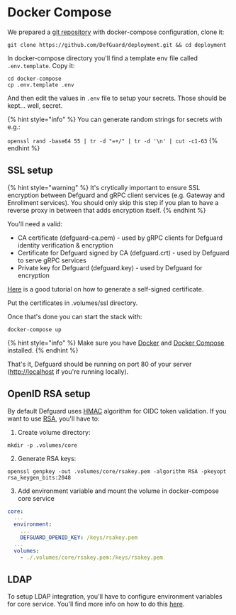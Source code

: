 # Docker Compose

We prepared a [git repository](https://github.com/DefGuard/deployment) with docker-compose configuration, clone it:

```
git clone https://github.com/DefGuard/deployment.git && cd deployment
```

In docker-compose directory you'll find a template env file called `.env.template`. Copy it:

```
cd docker-compose
cp .env.template .env
```

And then edit the values in `.env` file to setup your secrets. Those should be kept... well, secret.

{% hint style="info" %}
You can generate random strings for secrets with e.g.:

`openssl rand -base64 55 | tr -d "=+/" | tr -d '\n' | cut -c1-63`
{% endhint %}

## SSL setup

{% hint style="warning" %}
It's crytically important to ensure SSL encryption between Defguard and gRPC client services (e.g. Gateway and Enrollment services). You should only skip this step if you plan to have a reverse proxy in between that adds encryption itself.
{% endhint %}

You'll need a valid:

* CA certificate (defguard-ca.pem) - used by gRPC clients for Defguard identity verification & encryption
* Certificate for Defguard signed by CA (defguard.crt) - used by Defguard to serve gRPC services
* Private key for Defguard (defguard.key) - used by Defguard for encryption

[Here](https://deliciousbrains.com/ssl-certificate-authority-for-local-https-development/) is a good tutorial on how to generate a self-signed certificate.

Put the certificates in .volumes/ssl directory.

Once that's done you can start the stack with:

```
docker-compose up
```

{% hint style="info" %}
Make sure you have [Docker](https://www.docker.com/get-started/) and [Docker Compose](https://docs.docker.com/compose/install/) installed.
{% endhint %}

That's it, Defguard should be running on port 80 of your server ([http://localhost](http://localhost) if you're running locally).

## OpenID RSA setup

By default Defguard uses [HMAC](https://en.wikipedia.org/wiki/HMAC) algorithm for OIDC token validation. If you want to use [RSA](https://en.wikipedia.org/wiki/RSA\_\(cryptosystem\)), you'll have to:

1. Create volume directory:

```
mkdir -p .volumes/core
```

2. Generate RSA keys:

```
openssl genpkey -out .volumes/core/rsakey.pem -algorithm RSA -pkeyopt rsa_keygen_bits:2048
```

3. Add environment variable and mount the volume in docker-compose core service

```yaml
core:
  ...
  environment:
    ...
    DEFGUARD_OPENID_KEY: /keys/rsakey.pem
  ...
  volumes:
    - ./.volumes/core/rsakey.pem:/keys/rsakey.pem
```

## LDAP

To setup LDAP integration, you'll have to configure environment variables for core service. You'll find more info on how to do this [here](../ldap-synchronization-setup.md).
